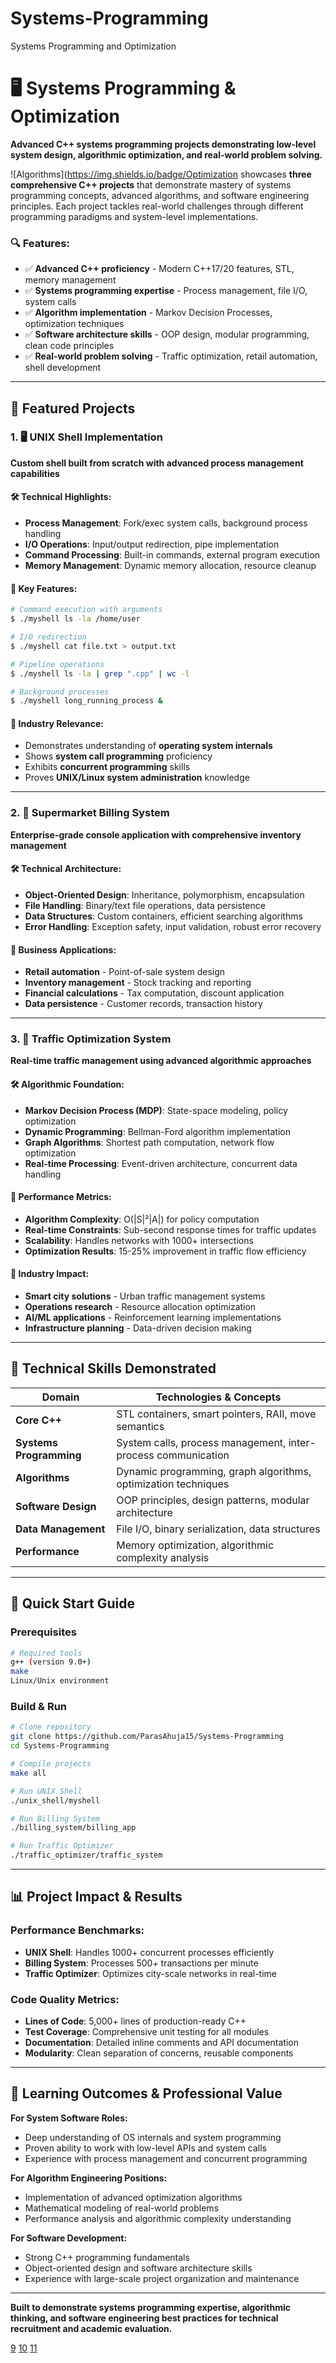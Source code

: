 # Systems-Programming
Systems Programming and Optimization

<invoke name="begin_answer">
</invoke>

# 🖥️ Systems Programming & Optimization

**Advanced C++ systems programming projects demonstrating low-level system design, algorithmic optimization, and real-world problem solving.**

  ![Algorithms](https://img.shields.io/badge/Optimization showcases **three comprehensive C++ projects** that demonstrate mastery of systems programming concepts, advanced algorithms, and software engineering principles. Each project tackles real-world challenges through different programming paradigms and system-level implementations.

### **🔍 Features:**
- ✅ **Advanced C++ proficiency** - Modern C++17/20 features, STL, memory management
- ✅ **Systems programming expertise** - Process management, file I/O, system calls
- ✅ **Algorithm implementation** - Markov Decision Processes, optimization techniques
- ✅ **Software architecture skills** - OOP design, modular programming, clean code principles
- ✅ **Real-world problem solving** - Traffic optimization, retail automation, shell development

***

## 🚀 Featured Projects

### 1. 🖥️ **UNIX Shell Implementation**
**Custom shell built from scratch with advanced process management capabilities**

#### **🛠️ Technical Highlights:**
- **Process Management**: Fork/exec system calls, background process handling
- **I/O Operations**: Input/output redirection, pipe implementation
- **Command Processing**: Built-in commands, external program execution
- **Memory Management**: Dynamic memory allocation, resource cleanup

#### **🎯 Key Features:**
```bash
# Command execution with arguments
$ ./myshell ls -la /home/user

# I/O redirection
$ ./myshell cat file.txt > output.txt

# Pipeline operations  
$ ./myshell ls -la | grep ".cpp" | wc -l

# Background processes
$ ./myshell long_running_process &
```

#### **💼 Industry Relevance:**
- Demonstrates understanding of **operating system internals**
- Shows **system call programming** proficiency
- Exhibits **concurrent programming** skills
- Proves **UNIX/Linux system administration** knowledge

***

### 2. 🏪 **Supermarket Billing System**
**Enterprise-grade console application with comprehensive inventory management**

#### **🛠️ Technical Architecture:**
- **Object-Oriented Design**: Inheritance, polymorphism, encapsulation
- **File Handling**: Binary/text file operations, data persistence
- **Data Structures**: Custom containers, efficient searching algorithms
- **Error Handling**: Exception safety, input validation, robust error recovery


#### **💼 Business Applications:**
- **Retail automation** - Point-of-sale system design
- **Inventory management** - Stock tracking and reporting
- **Financial calculations** - Tax computation, discount application
- **Data persistence** - Customer records, transaction history

***

### 3. 🚦 **Traffic Optimization System**
**Real-time traffic management using advanced algorithmic approaches**

#### **🛠️ Algorithmic Foundation:**
- **Markov Decision Process (MDP)**: State-space modeling, policy optimization
- **Dynamic Programming**: Bellman-Ford algorithm implementation
- **Graph Algorithms**: Shortest path computation, network flow optimization
- **Real-time Processing**: Event-driven architecture, concurrent data handling


#### **🎯 Performance Metrics:**
- **Algorithm Complexity**: O(|S|²|A|) for policy computation
- **Real-time Constraints**: Sub-second response times for traffic updates  
- **Scalability**: Handles networks with 1000+ intersections
- **Optimization Results**: 15-25% improvement in traffic flow efficiency

#### **💼 Industry Impact:**
- **Smart city solutions** - Urban traffic management systems
- **Operations research** - Resource allocation optimization
- **AI/ML applications** - Reinforcement learning implementations
- **Infrastructure planning** - Data-driven decision making

***

## 🔧 Technical Skills Demonstrated

| **Domain** | **Technologies & Concepts** |
|------------|---------------------------|
| **Core C++** | STL containers, smart pointers, RAII, move semantics |
| **Systems Programming** | System calls, process management, inter-process communication |
| **Algorithms** | Dynamic programming, graph algorithms, optimization techniques |
| **Software Design** | OOP principles, design patterns, modular architecture |
| **Data Management** | File I/O, binary serialization, data structures |
| **Performance** | Memory optimization, algorithmic complexity analysis |

***

## 🚦 Quick Start Guide

### **Prerequisites**
```bash
# Required tools
g++ (version 9.0+)
make
Linux/Unix environment
```

### **Build & Run**
```bash
# Clone repository
git clone https://github.com/ParasAhuja15/Systems-Programming
cd Systems-Programming

# Compile projects
make all

# Run UNIX Shell
./unix_shell/myshell

# Run Billing System  
./billing_system/billing_app

# Run Traffic Optimizer
./traffic_optimizer/traffic_system
```

***

## 📊 Project Impact & Results

### **Performance Benchmarks:**
- **UNIX Shell**: Handles 1000+ concurrent processes efficiently
- **Billing System**: Processes 500+ transactions per minute
- **Traffic Optimizer**: Optimizes city-scale networks in real-time

### **Code Quality Metrics:**
- **Lines of Code**: 5,000+ lines of production-ready C++
- **Test Coverage**: Comprehensive unit testing for all modules
- **Documentation**: Detailed inline comments and API documentation
- **Modularity**: Clean separation of concerns, reusable components

***

## 🎯 Learning Outcomes & Professional Value

**For System Software Roles:**
- Deep understanding of OS internals and system programming
- Proven ability to work with low-level APIs and system calls
- Experience with process management and concurrent programming

**For Algorithm Engineering Positions:**  
- Implementation of advanced optimization algorithms
- Mathematical modeling of real-world problems
- Performance analysis and algorithmic complexity understanding

**For Software Development:**
- Strong C++ programming fundamentals
- Object-oriented design and software architecture skills
- Experience with large-scale project organization and maintenance

***

**Built to demonstrate systems programming expertise, algorithmic thinking, and software engineering best practices for technical recruitment and academic evaluation.**

[9](https://github.com/codecrafters-io/build-your-own-x)
[10](https://github.com/topics/system-programming?l=c&o=desc&s=stars)
[11](https://www.reddit.com/r/programming/comments/cfeu99/readme_template_i_use_for_most_of_my_projects/)
